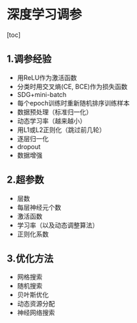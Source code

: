 # 深度学习调参

[toc]

## 1.调参经验

- 用ReLU作为激活函数
- 分类时用交叉熵(CE, BCE)作为损失函数
- SDG+mini-batch
- 每个epoch训练时重新随机排序训练样本
- 数据预处理（标准归一化）
- 动态学习率（越来越小）
- 用L1或L2正则化（跳过前几轮）
- 逐层归一化
- dropout
- 数据增强



## 2.超参数

- 层数
- 每层神经元个数
- 激活函数
- 学习率（以及动态调整算法）
- 正则化系数



## 3.优化方法

- 网格搜索
- 随机搜索
- 贝叶斯优化
- 动态资源分配
- 神经网络搜索
